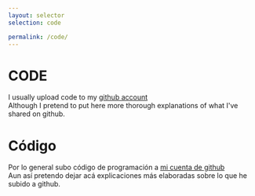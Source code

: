 ```yaml
---
layout: selector
selection: code

permalink: /code/
---
```


<div lang='en'>
<h1>CODE</h1>
I usually upload code to my <a href="http://github.com/roymacdonald/">github account</a>
<br />
Although I pretend to put here more thorough explanations of what I've shared on github.
</div>

<div lang='es'>
<h1>Código</h1>
Por lo general subo código de programación a <a href="http://github.com/roymacdonald/">mi cuenta de github</a>
<br />
Aun así pretendo dejar acá explicaciones más elaboradas sobre lo que he subido a github.
</div>
